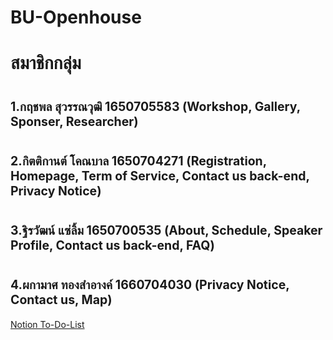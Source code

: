 ﻿# BU-Openhouse
# สมาชิกกลุ่ม
# <sup><sub>1.กฤชพล สุวรรณ​วุฒิ​   1650705583 (Workshop, Gallery, Sponser, Researcher)</sub></sup>
# <sup><sub>2.กิตติกานต์ โคณบาล 1650704271 (Registration, Homepage, Term of Service, Contact us back-end, Privacy Notice)</sub></sup>
# <sup><sub>3.ฐิรวัฒน์ แซ่ลิ้ม 1650700535 (About, Schedule, Speaker Profile, Contact us back-end, FAQ)</sub></sup>
# <sup><sub>4.ผกามาศ ทองสำอางค์ 1660704030 (Privacy Notice, Contact us, Map)</sub></sup>
[Notion To-Do-List](Project_CS319_to-do-list.pdf)
